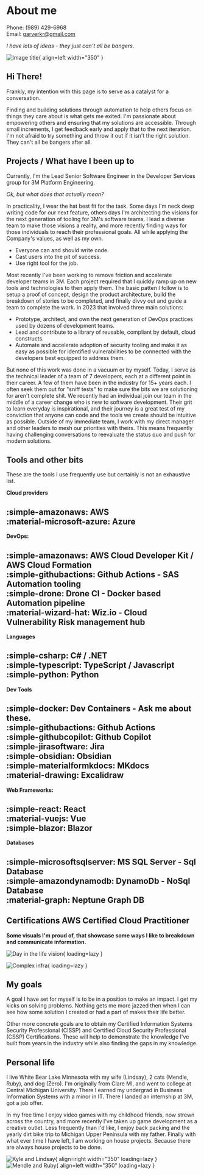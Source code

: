 # About me

Phone: (989) 429-6968  
Email: garverkr@gmail.com

*I have lots of ideas - they just can't all be bangers.*

![Image title](./assets/me.webp){ align=left width="350" }

## Hi There!

Frankly, my intention with this page is to serve as a catalyst for a conversation.

Finding and building solutions through automation to help others focus on things they care about is what gets me exited. I'm passionate about empowering others and ensuring that my solutions are accessible. Through small increments, I get feedback early and apply that to the next iteration.  I'm not afraid to try something and throw it out if it isn't the right solution.  They can't all be bangers after all.

## Projects / What have I been up to

Currently, I'm the Lead Senior Software Engineer in the Developer Services group for 3M Platform Engineering.  

*Ok, but what does that actually mean?*

In practicality, I wear the hat best fit for the task. Some days I'm neck deep writing code for our next feature, others days I'm architecting the visions for the next generation of tooling for 3M's software teams.  I lead a diverse team to make those visions a reality, and more recently finding ways for those individuals to reach their professional goals.  All while applying the Company's values, as well as my own.  

- Everyone can and should write code.
- Cast users into the pit of success.
- Use right tool for the job.

Most recently I've been working to remove friction and accelerate developer teams in 3M.  Each project required that I quickly ramp up on new tools and technologies to then apply them.  The basic patten I follow is to setup a proof of concept, design the product architecture, build the breakdown of stories to be completed, and finally divvy out and guide a team to complete the work.  In 2023 that involved three main solutions:  

- Prototype, architect, and own the next generation of DevOps practices used by dozens of development teams. 
- Lead and contribute to a library of reusable, compliant by default, cloud constructs. 
- Automate and accelerate adoption of security tooling and make it as easy as possible for identified vulnerabilities to be connected with the developers best equipped to address them.

But none of this work was done in a vacuum or by myself.  Today, I serve as the technical leader of a team of 7 developers, each at a different point in their career.  A few of them have been in the industry for 15+ years each.  I often seek them out for "sniff tests" to make sure the bits we are solutioning for aren't complete shit. We recently had an individual join our team in the middle of a career change who is new to software development. Their grit to learn everyday is inspirational, and their journey is a great test of my conviction that anyone can code and the tools we create should be intuitive as possible. Outside of my immediate team, I work with my direct manager and other leaders to mesh our priorities with theirs. This means frequently having challenging conversations to reevaluate the status quo and push for modern solutions.

## Tools and other bits
These are the tools I use frequently use but certainly is not an exhaustive list. 

**Cloud providers**

:simple-amazonaws: AWS  
:material-microsoft-azure: Azure
---

**DevOps:**

:simple-amazonaws: AWS Cloud Developer Kit / AWS Cloud Formation  
:simple-githubactions: Github Actions - SAS Automation tooling  
:simple-drone: Drone CI - Docker based Automation pipeline  
:material-wizard-hat: Wiz.io - Cloud Vulnerability Risk management hub 
---

**Languages**

:simple-csharp: C# / .NET  
:simple-typescript: TypeScript / Javascript  
:simple-python: Python
---

**Dev Tools**

:simple-docker: Dev Containers - Ask me about these.  
:simple-githubactions: Github Actions  
:simple-githubcopilot: Github Copilot  
:simple-jirasoftware: Jira  
:simple-obsidian: Obsidian  
:simple-materialformkdocs: MKdocs  
:material-drawing: Excalidraw
---

**Web Frameworks:**

:simple-react: React   
:material-vuejs: Vue  
:simple-blazor: Blazor
---

**Databases**

:simple-microsoftsqlserver: MS SQL Server - Sql Database  
:simple-amazondynamodb: DynamoDb - NoSql Database  
:material-graph: Neptune Graph DB
---

**Certifications**
AWS Certified Cloud Practitioner
---

**Some visuals I'm proud of, that showcase some ways I like to breakdown and communicate information.**

![Day in the life vision](./assets/Falcon2LifeOfDeveloper.png){ loading=lazy }

![Complex infra](./assets/Falcon2PipeAuthInfra.png){ loading=lazy }


## My goals

A goal I have set for myself is to be in a position to make an impact. I get my kicks on solving problems. Nothing gets me more jazzed then when I can see how some solution I created or had a part of makes their life better. 

Other more concrete goals are to obtain my Certified Information Systems Security Professional (CISSP) and Certified Cloud Security Professional (CSSP) Certifications. These will help to demonstrate the knowledge I've built from years in the industry while also finding the gaps in my knowledge.  

## Personal life

I live White Bear Lake Minnesota with my wife (Lindsay), 2 cats (Mendle, Ruby), and dog (Zero). I'm originally from Clare MI, and went to college at Central Michigan University. There I earned my undergrad in Business Information Systems with a minor in IT. There I landed an internship at 3M, got a job offer. 

In my free time I enjoy video games with my childhood friends, now strewn across the country, and more recently I've taken up game development as a creative outlet.  Less frequently than I'd like, I enjoy back packing and the yearly dirt bike trip to Michigan Upper Peninsula with my father.  Finally with what ever time I have left, I am working on house projects.  Because there are always house projects to be done. 

![Kyle and Lindsay](./assets/LindsayKyleIsleRoyal.png){ align=right width="350" loading=lazy }
![Mendle and Ruby](./assets/MendleRuby.png){ align=left width="350" loading=lazy }
